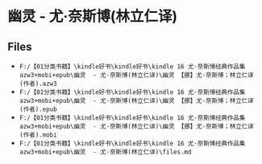 # 幽灵  - 尤·奈斯博(林立仁译)

## Files

- `F:/【01分类书籍】\kindle好书\kindle好书\kindle 16 尤·奈斯博经典作品集 azw3+mobi+epub\幽灵  - 尤·奈斯博(林立仁译)\幽灵 【挪】尤·奈斯博；林立仁译 (作者).azw3`
- `F:/【01分类书籍】\kindle好书\kindle好书\kindle 16 尤·奈斯博经典作品集 azw3+mobi+epub\幽灵  - 尤·奈斯博(林立仁译)\幽灵 【挪】尤·奈斯博；林立仁译 (作者).epub`
- `F:/【01分类书籍】\kindle好书\kindle好书\kindle 16 尤·奈斯博经典作品集 azw3+mobi+epub\幽灵  - 尤·奈斯博(林立仁译)\幽灵 【挪】尤·奈斯博；林立仁译 (作者).mobi`
- `F:/【01分类书籍】\kindle好书\kindle好书\kindle 16 尤·奈斯博经典作品集 azw3+mobi+epub\幽灵  - 尤·奈斯博(林立仁译)\files.md`
